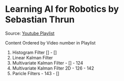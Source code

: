 # Learning AI for Robotics by Sebastian Thrun


Source: [Youtube Playlist](https://www.youtube.com/playlist?list=PLAwxTw4SYaPkCSYXw6-a_aAoXVKLDwnHK)


Content Ordered by Video number in Playlist

1. Histogram Filter [] - []
2. Linear Kalman Filter
3. Multivariate Kalman Filter - [] - 124
4. Multivariate Kalman Filter 2D - 126 - 142
5. Paricle Filters - 143 - []
